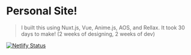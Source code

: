 # Personal Site!

> I built this using Nuxt.js, Vue, Anime.js, AOS, and Rellax. It took 30 days to make! (2 weeks of designing, 2 weeks of dev) 

 [![Netlify Status](https://api.netlify.com/api/v1/badges/feea7416-1228-443e-874b-7fa2132d6489/deploy-status)](https://app.netlify.com/sites/rejon-personal/deploys)

